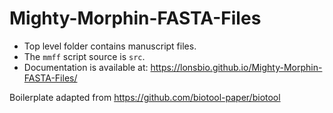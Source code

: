 # Mighty-Morphin-FASTA-Files

- Top level folder contains manuscript files. 
- The `mmff` script source is `src`.
- Documentation is available at: https://lonsbio.github.io/Mighty-Morphin-FASTA-Files/

Boilerplate adapted from https://github.com/biotool-paper/biotool
